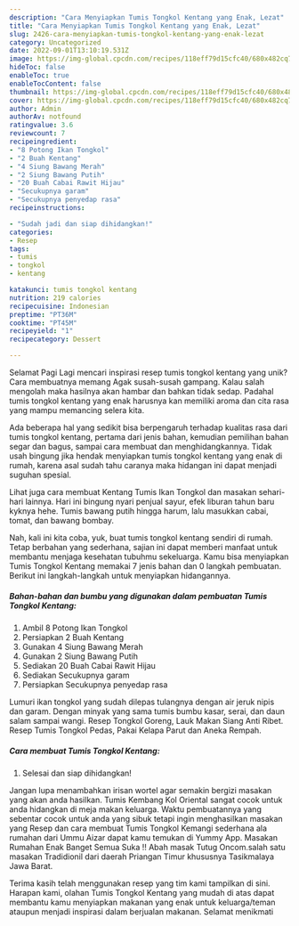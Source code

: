 ```yaml
---
description: "Cara Menyiapkan Tumis Tongkol Kentang yang Enak, Lezat"
title: "Cara Menyiapkan Tumis Tongkol Kentang yang Enak, Lezat"
slug: 2426-cara-menyiapkan-tumis-tongkol-kentang-yang-enak-lezat
category: Uncategorized
date: 2022-09-01T13:10:19.531Z
image: https://img-global.cpcdn.com/recipes/118eff79d15cfc40/680x482cq70/tumis-tongkol-kentang-foto-resep-utama.jpg
hideToc: false
enableToc: true
enableTocContent: false
thumbnail: https://img-global.cpcdn.com/recipes/118eff79d15cfc40/680x482cq70/tumis-tongkol-kentang-foto-resep-utama.jpg
cover: https://img-global.cpcdn.com/recipes/118eff79d15cfc40/680x482cq70/tumis-tongkol-kentang-foto-resep-utama.jpg
author: Admin
authorAv: notfound
ratingvalue: 3.6
reviewcount: 7
recipeingredient:
- "8 Potong Ikan Tongkol"
- "2 Buah Kentang"
- "4 Siung Bawang Merah"
- "2 Siung Bawang Putih"
- "20 Buah Cabai Rawit Hijau"
- "Secukupnya garam"
- "Secukupnya penyedap rasa"
recipeinstructions:

- "Sudah jadi dan siap dihidangkan!"
categories:
- Resep
tags:
- tumis
- tongkol
- kentang

katakunci: tumis tongkol kentang 
nutrition: 219 calories
recipecuisine: Indonesian
preptime: "PT36M"
cooktime: "PT45M"
recipeyield: "1"
recipecategory: Dessert

---
```



Selamat Pagi Lagi mencari inspirasi resep tumis tongkol kentang yang unik? Cara membuatnya memang Agak susah-susah gampang. Kalau salah mengolah maka hasilnya akan hambar dan bahkan tidak sedap. Padahal tumis tongkol kentang yang enak harusnya kan memiliki aroma dan cita rasa yang mampu memancing selera kita.


Ada beberapa hal yang sedikit bisa berpengaruh terhadap kualitas rasa dari tumis tongkol kentang, pertama dari jenis bahan, kemudian pemilihan bahan segar dan bagus, sampai cara membuat dan menghidangkannya. Tidak usah bingung jika hendak menyiapkan tumis tongkol kentang yang enak di rumah, karena asal sudah tahu caranya maka hidangan ini dapat menjadi suguhan spesial.

Lihat juga cara membuat Kentang Tumis Ikan Tongkol dan masakan sehari-hari lainnya. Hari ini bingung nyari penjual sayur, efek liburan tahun baru kyknya hehe. Tumis bawang putih hingga harum, lalu masukkan cabai, tomat, dan bawang bombay.


Nah, kali ini kita coba, yuk, buat tumis tongkol kentang sendiri di rumah. Tetap berbahan yang sederhana, sajian ini dapat memberi manfaat untuk membantu menjaga kesehatan tubuhmu sekeluarga. Kamu bisa menyiapkan Tumis Tongkol Kentang memakai 7 jenis bahan dan 0 langkah pembuatan. Berikut ini langkah-langkah untuk menyiapkan hidangannya.

<!--inarticleads1-->

##### Bahan-bahan dan bumbu yang digunakan dalam pembuatan Tumis Tongkol Kentang:

1. Ambil 8 Potong Ikan Tongkol
1. Persiapkan 2 Buah Kentang
1. Gunakan 4 Siung Bawang Merah
1. Gunakan 2 Siung Bawang Putih
1. Sediakan 20 Buah Cabai Rawit Hijau
1. Sediakan Secukupnya garam
1. Persiapkan Secukupnya penyedap rasa


Lumuri ikan tongkol yang sudah dilepas tulangnya dengan air jeruk nipis dan garam. Dengan minyak yang sama tumis bumbu kasar, serai, dan daun salam sampai wangi. Resep Tongkol Goreng, Lauk Makan Siang Anti Ribet. Resep Tumis Tongkol Pedas, Pakai Kelapa Parut dan Aneka Rempah. 

<!--inarticleads2-->

##### Cara membuat Tumis Tongkol Kentang:


1. Selesai dan siap dihidangkan!

Jangan lupa menambahkan irisan wortel agar semakin bergizi masakan yang akan anda hasilkan. Tumis Kembang Kol Oriental sangat cocok untuk anda hidangkan di meja makan keluarga. Waktu pembuatannya yang sebentar cocok untuk anda yang sibuk tetapi ingin menghasilkan masakan yang Resep dan cara membuat Tumis Tongkol Kemangi sederhana ala rumahan dari Ummu Aizar dapat kamu temukan di Yummy App. Masakan Rumahan Enak Banget Semua Suka !! Abah masak Tutug Oncom.salah satu masakan Tradidionil dari daerah Priangan Timur khususnya Tasikmalaya Jawa Barat. 

Terima kasih telah menggunakan resep yang tim kami tampilkan di sini. Harapan kami, olahan Tumis Tongkol Kentang yang mudah di atas dapat membantu kamu menyiapkan makanan yang enak untuk keluarga/teman ataupun menjadi inspirasi dalam berjualan makanan. Selamat menikmati
